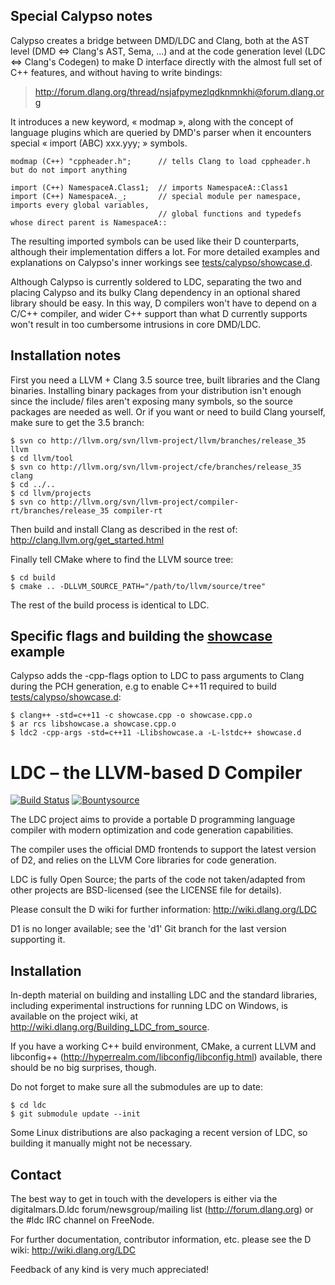 Special Calypso notes
------------

Calypso creates a bridge between DMD/LDC and Clang, both at the AST level (DMD <=> Clang's AST, Sema, ...) and at the code generation level (LDC <=> Clang's Codegen) to make D interface directly with the almost full set of C++ features, and without having to write bindings:

> http://forum.dlang.org/thread/nsjafpymezlqdknmnkhi@forum.dlang.org

It introduces a new keyword, « modmap », along with the concept of language plugins which are queried by DMD's parser when it encounters special « import (ABC) xxx.yyy; » symbols.

    modmap (C++) "cppheader.h";      // tells Clang to load cppheader.h but do not import anything

    import (C++) NamespaceA.Class1;  // imports NamespaceA::Class1
    import (C++) NamespaceA._;       // special module per namespace, imports every global variables,
                                     // global functions and typedefs whose direct parent is NamespaceA::

The resulting imported symbols can be used like their D counterparts, although their implementation differs a lot. For more detailed examples and explanations on Calypso's inner workings see [tests/calypso/showcase.d](tests/calypso/showcase.d).

Although Calypso is currently soldered to LDC, separating the two and placing Calypso and its bulky Clang dependency in an optional shared library should be easy. In this way, D compilers won't have to depend on a C/C++ compiler, and wider C++ support than what D currently supports won't result in too cumbersome intrusions in core DMD/LDC.

Installation notes
-------

First you need a LLVM + Clang 3.5 source tree, built libraries and the Clang binaries. Installing binary packages from your distribution isn't enough since the include/ files aren't exposing many symbols, so the source packages are needed as well. Or if you want or need to build Clang yourself, make sure to get the 3.5 branch:

    $ svn co http://llvm.org/svn/llvm-project/llvm/branches/release_35 llvm
    $ cd llvm/tool
    $ svn co http://llvm.org/svn/llvm-project/cfe/branches/release_35 clang
    $ cd ../..
    $ cd llvm/projects
    $ svn co http://llvm.org/svn/llvm-project/compiler-rt/branches/release_35 compiler-rt

Then build and install Clang as described in the rest of:
http://clang.llvm.org/get_started.html

Finally tell CMake where to find the LLVM source tree:

    $ cd build
    $ cmake .. -DLLVM_SOURCE_PATH="/path/to/llvm/source/tree"
    
The rest of the build process is identical to LDC.

Specific flags and building the [showcase](tests/calypso/showcase.d) example
-------

Calypso adds the -cpp-flags option to LDC to pass arguments to Clang during the PCH generation, e.g to enable C++11 required to build [tests/calypso/showcase.d](tests/calypso/showcase.d):

    $ clang++ -std=c++11 -c showcase.cpp -o showcase.cpp.o
    $ ar rcs libshowcase.a showcase.cpp.o
    $ ldc2 -cpp-args -std=c++11 -Llibshowcase.a -L-lstdc++ showcase.d

LDC – the LLVM-based D Compiler
===============================

[![Build Status](https://travis-ci.org/ldc-developers/ldc.png?branch=master)](https://travis-ci.org/ldc-developers/ldc) [![Bountysource](https://www.bountysource.com/badge/tracker?tracker_id=283332)](https://www.bountysource.com/trackers/283332-ldc?utm_source=283332&utm_medium=shield&utm_campaign=TRACKER_BADGE)

The LDC project aims to provide a portable D programming language
compiler with modern optimization and code generation capabilities.

The compiler uses the official DMD frontends to support the latest
version of D2, and relies on the LLVM Core libraries for code
generation.

LDC is fully Open Source; the parts of the code not taken/adapted from
other projects are BSD-licensed (see the LICENSE file for details).

Please consult the D wiki for further information:
http://wiki.dlang.org/LDC

D1 is no longer available; see the 'd1' Git branch for the last
version supporting it.


Installation
------------

In-depth material on building and installing LDC and the standard
libraries, including experimental instructions for running LDC on
Windows, is available on the project wiki, at
http://wiki.dlang.org/Building_LDC_from_source.

If you have a working C++ build environment, CMake, a current LLVM and
libconfig++ (http://hyperrealm.com/libconfig/libconfig.html)
available, there should be no big surprises, though.

Do not forget to make sure all the submodules are up to date:

    $ cd ldc
    $ git submodule update --init

Some Linux distributions are also packaging a recent version of LDC,
so building it manually might not be necessary.


Contact
-------

The best way to get in touch with the developers is either via the
digitalmars.D.ldc forum/newsgroup/mailing list
(http://forum.dlang.org) or the #ldc IRC channel on FreeNode.

For further documentation, contributor information, etc. please see
the D wiki: http://wiki.dlang.org/LDC

Feedback of any kind is very much appreciated!
